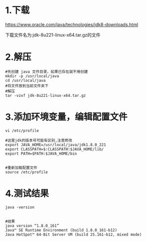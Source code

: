 # 1.下载

https://www.oracle.com/java/technologies/jdk8-downloads.html

下载文件名为:jdk-8u221-linux-x64.tar.gz的文件

# 2.解压

```shell
#先创建 java 文件目录，如果已存在就不用创建
mkdir -p /usr/local/java
cd /usr/local/java
#将文件放到当前文件夹下
#解压
tar -vzxf jdk-8u221-linux-x64.tar.gz  
```

# 3.添加环境变量，编辑配置文件

```shell
vi /etc/profile

#这里jdk的版本号可能有区别,注意修改
export JAVA_HOME=/usr/local/java/jdk1.8.0_221
export CLASSPATH=$:CLASSPATH:$JAVA_HOME/lib/
export PATH=$PATH:$JAVA_HOME/bin


#重新加载配置文件
source /etc/profile
```

# 4.测试结果

```shell
java -version


#结果
java version “1.8.0_161”
Java™ SE Runtime Environment (build 1.8.0_161-b12)
Java HotSpot™ 64-Bit Server VM (build 25.161-b12, mixed mode)
```

